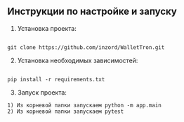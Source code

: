 ## Инструкции по настройке и запуску

1. Установка проекта:

```

git clone https://github.com/inzord/WalletTron.git

```

2. Установка необходимых зависимостей:

```

pip install -r requirements.txt

```

3. Запуск проекта:

```
1) Из корневой папки запускаем python -m app.main
2) Из корневой папки запускаем pytest
```
